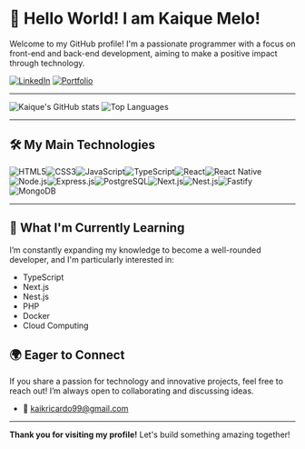 # 👋 Hello World! I am Kaique Melo!

Welcome to my GitHub profile! I'm a passionate programmer with a focus on front-end and back-end development, aiming to make a positive impact through technology.

[![LinkedIn](https://img.shields.io/badge/LinkedIn-0077B5?style=for-the-badge&logo=linkedin&logoColor=white)](https://www.linkedin.com/in/kaique-ricardo-de-melo-98969b256/)
[![Portfolio](https://img.shields.io/badge/Portfolio-000000?style=for-the-badge&logo=vercel&logoColor=white)](https://kaidev.vercel.app)

---

![Kaique's GitHub stats](https://github-readme-stats.vercel.app/api?username=KaiD3v&show_icons=true&theme=dracula&count_private=true)
![Top Languages](https://github-readme-stats.vercel.app/api/top-langs/?username=KaiD3v&layout=compact&theme=dracula&langs_count=8)

---

## 🛠️ My Main Technologies

<div style="display: flex; flex-wrap: wrap;">
    <img alt="HTML5" src="https://img.shields.io/badge/HTML5-E34F26?style=for-the-badge&logo=html5&logoColor=white"/>
    <img alt="CSS3" src="https://img.shields.io/badge/CSS3-1572B6?style=for-the-badge&logo=css3&logoColor=white"/>
    <img alt="JavaScript" src="https://img.shields.io/badge/JavaScript-F7DF1E?style=for-the-badge&logo=javascript&logoColor=black"/>
    <img alt="TypeScript" src="https://img.shields.io/badge/TypeScript-3178C6?style=for-the-badge&logo=typescript&logoColor=white"/>
    <img alt="React" src="https://img.shields.io/badge/React-20232A?style=for-the-badge&logo=react&logoColor=61DAFB"/>
    <img alt="React Native" src="https://img.shields.io/badge/React_Native-20232A?style=for-the-badge&logo=react&logoColor=61DAFB"/>
    <img alt="Node.js" src="https://img.shields.io/badge/Node.js-43853D?style=for-the-badge&logo=node.js&logoColor=white"/>
    <img alt="Express.js" src="https://img.shields.io/badge/Express.js-404D59?style=for-the-badge"/>
    <img alt="PostgreSQL" src="https://img.shields.io/badge/PostgreSQL-316192?style=for-the-badge&logo=postgresql&logoColor=white"/>
    <img alt="Next.js" src="https://img.shields.io/badge/Next.js-000000?style=for-the-badge&logo=next.js&logoColor=white"/>
    <img alt="Nest.js" src="https://img.shields.io/badge/Nest.js-E0234E?style=for-the-badge&logo=nestjs&logoColor=white"/>
    <img alt="Fastify" src="https://img.shields.io/badge/Fastify-000000?style=for-the-badge&logo=fastify&logoColor=white"/>
    <img alt="MongoDB" src="https://img.shields.io/badge/MongoDB-47A248?style=for-the-badge&logo=mongodb&logoColor=white"/>
</div>

---

## 🌱 What I'm Currently Learning

I’m constantly expanding my knowledge to become a well-rounded developer, and I'm particularly interested in:
- TypeScript
- Next.js
- Nest.js
- PHP
- Docker
- Cloud Computing

## 🌍 Eager to Connect

If you share a passion for technology and innovative projects, feel free to reach out! I’m always open to collaborating and discussing ideas.

- 📧 [kaikricardo99@gmail.com](mailto:kaikricardo99@gmail.com)

---

**Thank you for visiting my profile!** Let's build something amazing together!
